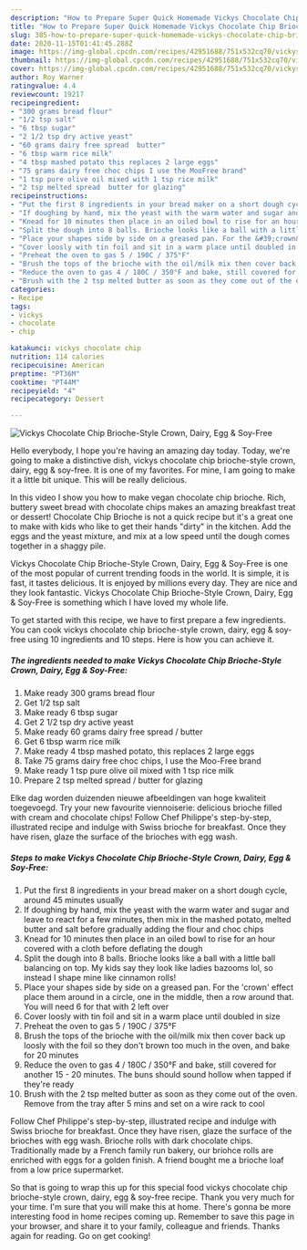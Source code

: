 ```yaml
---
description: "How to Prepare Super Quick Homemade Vickys Chocolate Chip Brioche-Style Crown, Dairy, Egg &amp;amp; Soy-Free"
title: "How to Prepare Super Quick Homemade Vickys Chocolate Chip Brioche-Style Crown, Dairy, Egg &amp;amp; Soy-Free"
slug: 385-how-to-prepare-super-quick-homemade-vickys-chocolate-chip-brioche-style-crown-dairy-egg-and-amp-soy-free
date: 2020-11-15T01:41:45.288Z
image: https://img-global.cpcdn.com/recipes/42951688/751x532cq70/vickys-chocolate-chip-brioche-style-crown-dairy-egg-soy-free-recipe-main-photo.jpg
thumbnail: https://img-global.cpcdn.com/recipes/42951688/751x532cq70/vickys-chocolate-chip-brioche-style-crown-dairy-egg-soy-free-recipe-main-photo.jpg
cover: https://img-global.cpcdn.com/recipes/42951688/751x532cq70/vickys-chocolate-chip-brioche-style-crown-dairy-egg-soy-free-recipe-main-photo.jpg
author: Roy Warner
ratingvalue: 4.4
reviewcount: 19217
recipeingredient:
- "300 grams bread flour"
- "1/2 tsp salt"
- "6 tbsp sugar"
- "2 1/2 tsp dry active yeast"
- "60 grams dairy free spread  butter"
- "6 tbsp warm rice milk"
- "4 tbsp mashed potato this replaces 2 large eggs"
- "75 grams dairy free choc chips I use the MooFree brand"
- "1 tsp pure olive oil mixed with 1 tsp rice milk"
- "2 tsp melted spread  butter for glazing"
recipeinstructions:
- "Put the first 8 ingredients in your bread maker on a short dough cycle, around 45 minutes usually"
- "If doughing by hand, mix the yeast with the warm water and sugar and leave to react for a few minutes, then mix in the mashed potato, melted butter and salt before gradually adding the flour and choc chips"
- "Knead for 10 minutes then place in an oiled bowl to rise for an hour covered with a cloth before deflating the dough"
- "Split the dough into 8 balls. Brioche looks like a ball with a little ball balancing on top. My kids say they look like ladies bazooms lol, so instead I shape mine like cinnamon rolls!"
- "Place your shapes side by side on a greased pan. For the &#39;crown&#39; effect place them around in a circle, one in the middle, then a row around that. You will need 6 for that with 2 left over"
- "Cover loosly with tin foil and sit in a warm place until doubled in size"
- "Preheat the oven to gas 5 / 190C / 375°F"
- "Brush the tops of the brioche with the oil/milk mix then cover back up loosly with the foil so they don&#39;t brown too much in the oven, and bake for 20 minutes"
- "Reduce the oven to gas 4 / 180C / 350°F and bake, still covered for another 15 - 20 minutes. The buns should sound hollow when tapped if they&#39;re ready"
- "Brush with the 2 tsp melted butter as soon as they come out of the oven. Remove from the tray after 5 mins and set on a wire rack to cool"
categories:
- Recipe
tags:
- vickys
- chocolate
- chip

katakunci: vickys chocolate chip 
nutrition: 114 calories
recipecuisine: American
preptime: "PT36M"
cooktime: "PT44M"
recipeyield: "4"
recipecategory: Dessert

---
```



![Vickys Chocolate Chip Brioche-Style Crown, Dairy, Egg &amp; Soy-Free](https://img-global.cpcdn.com/recipes/42951688/751x532cq70/vickys-chocolate-chip-brioche-style-crown-dairy-egg-soy-free-recipe-main-photo.jpg)

Hello everybody, I hope you're having an amazing day today. Today, we're going to make a distinctive dish, vickys chocolate chip brioche-style crown, dairy, egg &amp; soy-free. It is one of my favorites. For mine, I am going to make it a little bit unique. This will be really delicious.

In this video I show you how to make vegan chocolate chip brioche. Rich, buttery sweet bread with chocolate chips makes an amazing breakfast treat or dessert! Chocolate Chip Brioche is not a quick recipe but it&#39;s a great one to make with kids who like to get their hands &#34;dirty&#34; in the kitchen. Add the eggs and the yeast mixture, and mix at a low speed until the dough comes together in a shaggy pile.

Vickys Chocolate Chip Brioche-Style Crown, Dairy, Egg &amp; Soy-Free is one of the most popular of current trending foods in the world. It is simple, it is fast, it tastes delicious. It is enjoyed by millions every day. They are nice and they look fantastic. Vickys Chocolate Chip Brioche-Style Crown, Dairy, Egg &amp; Soy-Free is something which I have loved my whole life.


To get started with this recipe, we have to first prepare a few ingredients. You can cook vickys chocolate chip brioche-style crown, dairy, egg &amp; soy-free using 10 ingredients and 10 steps. Here is how you can achieve it.

<!--inarticleads1-->

##### The ingredients needed to make Vickys Chocolate Chip Brioche-Style Crown, Dairy, Egg &amp; Soy-Free:

1. Make ready 300 grams bread flour
1. Get 1/2 tsp salt
1. Make ready 6 tbsp sugar
1. Get 2 1/2 tsp dry active yeast
1. Make ready 60 grams dairy free spread / butter
1. Get 6 tbsp warm rice milk
1. Make ready 4 tbsp mashed potato, this replaces 2 large eggs
1. Take 75 grams dairy free choc chips, I use the Moo-Free brand
1. Make ready 1 tsp pure olive oil mixed with 1 tsp rice milk
1. Prepare 2 tsp melted spread / butter for glazing


Elke dag worden duizenden nieuwe afbeeldingen van hoge kwaliteit toegevoegd. Try your new favourite viennoiserie: delicious brioche filled with cream and chocolate chips! Follow Chef Philippe&#39;s step-by-step, illustrated recipe and indulge with Swiss brioche for breakfast. Once they have risen, glaze the surface of the brioches with egg wash. 

<!--inarticleads2-->

##### Steps to make Vickys Chocolate Chip Brioche-Style Crown, Dairy, Egg &amp; Soy-Free:

1. Put the first 8 ingredients in your bread maker on a short dough cycle, around 45 minutes usually
1. If doughing by hand, mix the yeast with the warm water and sugar and leave to react for a few minutes, then mix in the mashed potato, melted butter and salt before gradually adding the flour and choc chips
1. Knead for 10 minutes then place in an oiled bowl to rise for an hour covered with a cloth before deflating the dough
1. Split the dough into 8 balls. Brioche looks like a ball with a little ball balancing on top. My kids say they look like ladies bazooms lol, so instead I shape mine like cinnamon rolls!
1. Place your shapes side by side on a greased pan. For the &#39;crown&#39; effect place them around in a circle, one in the middle, then a row around that. You will need 6 for that with 2 left over
1. Cover loosly with tin foil and sit in a warm place until doubled in size
1. Preheat the oven to gas 5 / 190C / 375°F
1. Brush the tops of the brioche with the oil/milk mix then cover back up loosly with the foil so they don&#39;t brown too much in the oven, and bake for 20 minutes
1. Reduce the oven to gas 4 / 180C / 350°F and bake, still covered for another 15 - 20 minutes. The buns should sound hollow when tapped if they&#39;re ready
1. Brush with the 2 tsp melted butter as soon as they come out of the oven. Remove from the tray after 5 mins and set on a wire rack to cool


Follow Chef Philippe&#39;s step-by-step, illustrated recipe and indulge with Swiss brioche for breakfast. Once they have risen, glaze the surface of the brioches with egg wash. Brioche rolls with dark chocolate chips. Traditionally made by a French family run bakery, our briohce rolls are enriched with eggs for a golden finish. A friend bought me a brioche loaf from a low price supermarket. 

So that is going to wrap this up for this special food vickys chocolate chip brioche-style crown, dairy, egg &amp; soy-free recipe. Thank you very much for your time. I'm sure that you will make this at home. There's gonna be more interesting food in home recipes coming up. Remember to save this page in your browser, and share it to your family, colleague and friends. Thanks again for reading. Go on get cooking!
